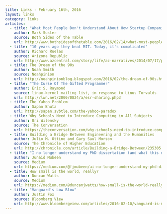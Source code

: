 ```yaml
---
title: Links - February 16th, 2016
layout: links
category: links
articles:
  - title: "What Most People Don't Understand About How Startup Companies are Valued"
    author: Mark Suster
    source: Both Sides of the Table
    url: http://www.bothsidesofthetable.com/2016/02/14/what-most-people-dont-understand-about-how-startup-companies-are-valued/
  - title: "10 years ago they beat MIT. Today, it's complicated"
    author: Richard Ruelas
    source: Arizona Republic
    url: http://www.azcentral.com/story/life/az-narratives/2014/07/17/phoenix-high-school-win-mit-resonates-decade-later/12777467/
  - title: The Dream of the 90s
    author: Noah Smith
    source: Noahpinion
    url: http://noahpinionblog.blogspot.com/2016/02/the-dream-of-90s.html
  - title: "The Curse Of The Gifted Programmer"
    author: Eric S. Raymond
    source: linux-kernel mailing list, in response to Linus Torvalds
    url: http://lwn.net/2000/0824/a/esr-sharing.php3
  - title: The Yahoo Problem
    author: Sapan Bhuta
    url: http://sapan.svbtle.com/the-yahoo-paradox
  - title: Why Schools Need to Introduce Computing in All Subjects
    author: Uri Wilensky
    source: The Conversation
    url: https://theconversation.com/why-schools-need-to-introduce-computing-in-all-subjects-53793
  - title: Building a Bridge Between Engineering and the Humanities
    author: Julio M. Ottino and Gary Saul Morson
    source: The Chronicle of Higher Education
    url: http://chronicle.com/article/Building-a-Bridge-Between/235305
  - title: "I no longer understand my PhD dissertation (and what this means for Mathematics Education)"
    author: Junaid Mubeen
    source: Medium
    url: https://medium.com/@fjmubeen/ai-no-longer-understand-my-phd-dissertation-and-what-this-means-for-mathematics-education-1d40708f61c
  - title: How small is the world, really?
    author: Duncan Watts
    source: Medium
    url: https://medium.com/@duncanjwatts/how-small-is-the-world-really-736fa21808ba
  - title: "Vanguard's Low Blow"
    author: Justin Fox
    source: Bloomberg View
    url: http://www.bloombergview.com/articles/2016-02-10/vanguard-is-more-mutual-than-most-mutual-funds
---
```

